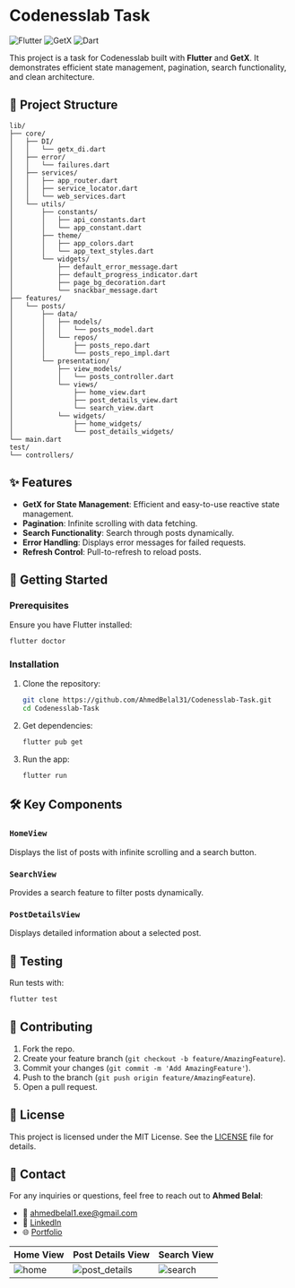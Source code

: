 
# Codenesslab Task

![Flutter](https://img.shields.io/badge/Flutter-3.0-blue?logo=flutter) ![GetX](https://img.shields.io/badge/GetX-4.6.5-purple?logo=getx) ![Dart](https://img.shields.io/badge/Dart-2.18-blue?logo=dart)

This project is a task for Codenesslab built with **Flutter** and **GetX**. It demonstrates efficient state management, pagination, search functionality, and clean architecture.

## 📂 Project Structure

```
lib/
├── core/
│   ├── DI/
│   │   └── getx_di.dart
│   ├── error/
│   │   └── failures.dart
│   ├── services/
│   │   ├── app_router.dart
│   │   ├── service_locator.dart
│   │   └── web_services.dart
│   └── utils/
│       ├── constants/
│       │   ├── api_constants.dart
│       │   └── app_constant.dart
│       ├── theme/
│       │   ├── app_colors.dart
│       │   └── app_text_styles.dart
│       └── widgets/
│           ├── default_error_message.dart
│           ├── default_progress_indicator.dart
│           ├── page_bg_decoration.dart
│           └── snackbar_message.dart
├── features/
│   └── posts/
│       ├── data/
│       │   ├── models/
│       │   │   └── posts_model.dart
│       │   └── repos/
│       │       ├── posts_repo.dart
│       │       └── posts_repo_impl.dart
│       └── presentation/
│           ├── view_models/
│           │   └── posts_controller.dart
│           └── views/
│               ├── home_view.dart
│               ├── post_details_view.dart
│               └── search_view.dart
│           └── widgets/
│               ├── home_widgets/
│               └── post_details_widgets/
└── main.dart
test/
└── controllers/

```

## ✨ Features

- **GetX for State Management**: Efficient and easy-to-use reactive state management.
- **Pagination**: Infinite scrolling with data fetching.
- **Search Functionality**: Search through posts dynamically.
- **Error Handling**: Displays error messages for failed requests.
- **Refresh Control**: Pull-to-refresh to reload posts.

## 🚀 Getting Started

### Prerequisites

Ensure you have Flutter installed:

```bash
flutter doctor
```

### Installation

1. Clone the repository:
   ```bash
   git clone https://github.com/AhmedBelal31/Codenesslab-Task.git
   cd Codenesslab-Task
   ```

2. Get dependencies:
   ```bash
   flutter pub get
   ```

3. Run the app:
   ```bash
   flutter run
   ```

## 🛠️ Key Components



### `HomeView`
Displays the list of posts with infinite scrolling and a search button.

### `SearchView`
Provides a search feature to filter posts dynamically.

### `PostDetailsView`
Displays detailed information about a selected post.


## 🧪 Testing

Run tests with:
```bash
flutter test
```

## 🤝 Contributing

1. Fork the repo.
2. Create your feature branch (`git checkout -b feature/AmazingFeature`).
3. Commit your changes (`git commit -m 'Add AmazingFeature'`).
4. Push to the branch (`git push origin feature/AmazingFeature`).
5. Open a pull request.

## 📝 License

This project is licensed under the MIT License. See the [LICENSE](LICENSE) file for details.

## 📧 Contact

For any inquiries or questions, feel free to reach out to **Ahmed Belal**:
- 📧 [ahmedbelal1.exe@gmail.com](mailto:ahmedbelal1.exe@gmail.com)
- 💼 [LinkedIn](https://www.linkedin.com/in/ahmedbelal31/)
- 🌐 [Portfolio](https://ahmedbelal31.github.io/MY-Portfolio/)


|  Home View | Post Details View | Search View |
|---------|---------|---------|
|![home](https://github.com/user-attachments/assets/4c26212c-2bf9-45f5-b905-c46518594403)|![post_details](https://github.com/user-attachments/assets/f10d42c4-f749-4ae2-b152-c4470b1a89c8)|![search](https://github.com/user-attachments/assets/5b799e75-28c9-438c-bdee-58b988b03674)|


